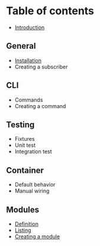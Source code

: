 # Table of contents
- [Introduction](index.md)

## General
- [Installation](general/installation.md)
- Creating a subscriber

## CLI
- Commands
- Creating a command

## Testing
- Fixtures
- Unit test
- Integration test

## Container
- Default behavior
- Manual wiring

## Modules
- [Definition](modules/index.md)
- [Listing](modules/listing.md)
- [Creating a module](modules/create.md)
